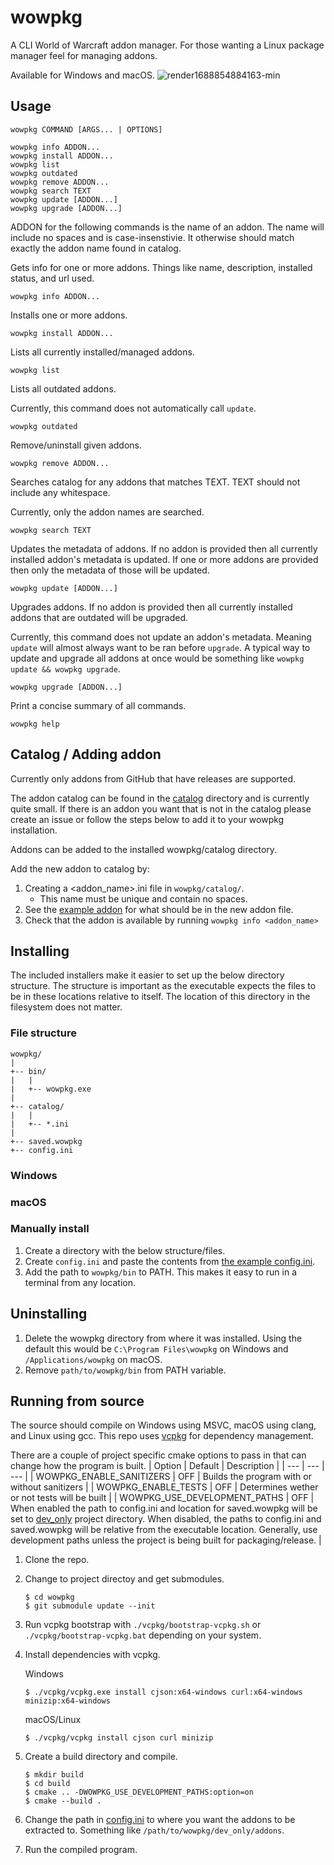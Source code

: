 # wowpkg
A CLI World of Warcraft addon manager. For those wanting a Linux package manager feel for managing addons.

Available for Windows and macOS.
![render1688854884163-min](https://github.com/ccassise/wowpkg/assets/58533624/8f9a8a1a-3bcf-49d2-ad8f-af6307c4e77a)

## Usage
```
wowpkg COMMAND [ARGS... | OPTIONS]

wowpkg info ADDON...
wowpkg install ADDON...
wowpkg list
wowpkg outdated
wowpkg remove ADDON...
wowpkg search TEXT
wowpkg update [ADDON...]
wowpkg upgrade [ADDON...]
```

ADDON for the following commands is the name of an addon. The name will include no spaces and is case-insenstivie. It otherwise should match exactly the addon name found in catalog.

Gets info for one or more addons. Things like name, description, installed status, and url used.
```
wowpkg info ADDON...
```

Installs one or more addons.
```
wowpkg install ADDON...
```


Lists all currently installed/managed addons.
```
wowpkg list
```


Lists all outdated addons.

Currently, this command does not automatically call `update`. 
```
wowpkg outdated
```

Remove/uninstall given addons.
```
wowpkg remove ADDON...
```

Searches catalog for any addons that matches TEXT. TEXT should not include any whitespace.

Currently, only the addon names are searched.
```
wowpkg search TEXT
```

Updates the metadata of addons. If no addon is provided then all currently installed addon's metadata is updated. If one or more addons are provided then only the metadata of those will be updated.
```
wowpkg update [ADDON...]
```

Upgrades addons. If no addon is provided then all currently installed addons that are outdated will be upgraded.

Currently, this command does not update an addon's metadata. Meaning `update` will almost always want to be ran before `upgrade`. A typical way to update and upgrade all addons at once would be something like `wowpkg update && wowpkg upgrade`.
```
wowpkg upgrade [ADDON...]
```

Print a concise summary of all commands.
```
wowpkg help
```

## Catalog / Adding addon
Currently only addons from GitHub that have releases are supported.

The addon catalog can be found in the [catalog](catalog) directory and is currently quite small. If there is an addon you want that is not in the catalog please create an issue or follow the steps below to add it to your wowpkg installation.

Addons can be added to the installed wowpkg/catalog directory.

Add the new addon to catalog by:
1. Creating a <addon_name>.ini file in `wowpkg/catalog/`.
	- This name must be unique and contain no spaces.
2. See the [example addon](catalog/_EXAMPLE_ADDON) for what should be in the new addon file.
4. Check that the addon is available by running `wowpkg info <addon_name>`

## Installing
The included installers make it easier to set up the below directory structure. The structure is important as the executable expects the files to be in these locations relative to itself. The location of this directory in the filesystem does not matter.

### File structure
```
wowpkg/
|
+-- bin/
|   |
|   +-- wowpkg.exe
|
+-- catalog/
|   |
|   +-- *.ini
|
+-- saved.wowpkg
+-- config.ini
```

### Windows


### macOS


### Manually install
1. Create a directory with the below structure/files.
2. Create `config.ini` and paste the contents from [the example config.ini](dev_only/config.ini).
3. Add the path to `wowpkg/bin` to PATH. This makes it easy to run in a terminal from any location.

## Uninstalling
1. Delete the wowpkg directory from where it was installed. Using the default this would be `C:\Program Files\wowpkg` on Windows and `/Applications/wowpkg` on macOS.
2. Remove `path/to/wowpkg/bin` from PATH variable.

## Running from source
The source should compile on Windows using MSVC, macOS using clang, and Linux using gcc. This repo uses [vcpkg](https://github.com/microsoft/vcpkg) for dependency management.

There are a couple of project specific cmake options to pass in that can change how the program is built.
| Option | Default | Description |
| --- | --- | --- |
| WOWPKG_ENABLE_SANITIZERS | OFF | Builds the program with or without sanitizers |
| WOWPKG_ENABLE_TESTS | OFF | Determines wether or not tests will be built |
| WOWPKG_USE_DEVELOPMENT_PATHS | OFF | When enabled the path to config.ini and location for saved.wowpkg will be set to [dev_only](dev_only) project directory. When disabled, the paths to config.ini and saved.wowpkg will be relative from the executable location. Generally, use development paths unless the project is being built for packaging/release. |

1. Clone the repo.
2. Change to project directoy and get submodules.
	```
 	$ cd wowpkg
	$ git submodule update --init
	```
 3. Run vcpkg bootstrap with `./vcpkg/bootstrap-vcpkg.sh` or `./vcpkg/bootstrap-vcpkg.bat` depending on your system.
 4. Install dependencies with vcpkg.

	Windows
	```
 	$ ./vcpkg/vcpkg.exe install cjson:x64-windows curl:x64-windows minizip:x64-windows
 	```
 	macOS/Linux
	```
 	$ ./vcpkg/vcpkg install cjson curl minizip
 	```
6. Create a build directory and compile.
	```
	$ mkdir build
 	$ cd build
 	$ cmake .. -DWOWPKG_USE_DEVELOPMENT_PATHS:option=on
 	$ cmake --build .
	```
 7. Change the path in [config.ini](dev_only/config.ini) to where you want the addons to be extracted to. Something like `/path/to/wowpkg/dev_only/addons`.
 8. Run the compiled program.
 
